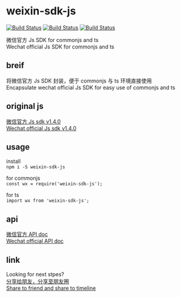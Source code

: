 # weixin-sdk-js

[![Build Status](https://img.shields.io/npm/l/weixin-sdk-js)](https://www.npmjs.com/package/weixin-sdk-js)
[![Build Status](https://img.shields.io/npm/v/weixin-sdk-js)](https://www.npmjs.com/package/wgdown)
[![Build Status](https://img.shields.io/npm/dm/weixin-sdk-js)](https://www.npmjs.com/package/wgdown)

微信官方 Js SDK for commonjs and ts  
Wechat official Js SDK for commonjs and ts

## breif
将微信官方 Js SDK 封装，便于 commonjs 与 ts 环境直接使用  
Encapsulate wechat official Js SDK for easy use of commonjs and ts 

## original js
[微信官方 Js sdk v1.4.0](http://res.wx.qq.com/open/js/jweixin-1.4.0.js)  
[Wechat official Js sdk v1.4.0](http://res.wx.qq.com/open/js/jweixin-1.4.0.js)
## usage
install  
`npm i -S weixin-sdk-js`

for commonjs  
`const wx = require('weixin-sdk-js');`

for ts  
`import wx from 'weixin-sdk-js';`

## api
[微信官方 API doc](https://developers.weixin.qq.com/doc/offiaccount/OA_Web_Apps/JS-SDK)  
[Wechat official API doc](https://developers.weixin.qq.com/doc/offiaccount/OA_Web_Apps/JS-SDK)

## link
Looking for next stpes?  
[分享给朋友，分享至朋友圈](https://github.com/wind2esg/weixin-sharelink)  
[Share to friend and share to timeline](https://github.com/wind2esg/weixin-sharelink)
